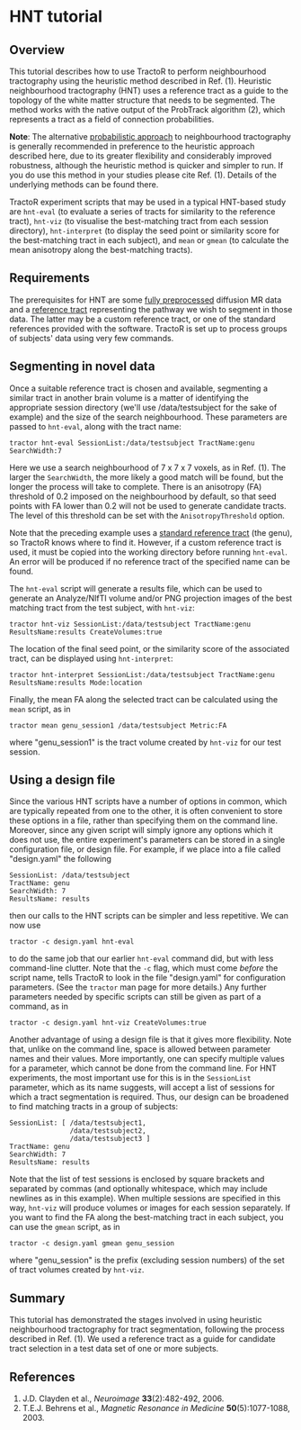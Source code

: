 # HNT tutorial

## Overview

This tutorial describes how to use TractoR to perform neighbourhood tractography using the heuristic method described in Ref. (1). Heuristic neighbourhood tractography (HNT) uses a reference tract as a guide to the topology of the white matter structure that needs to be segmented. The method works with the native output of the ProbTrack algorithm (2), which represents a tract as a field of connection probabilities.

**Note**: The alternative [probabilistic approach](PNT-tutorial.html) to neighbourhood tractography is generally recommended in preference to the heuristic approach described here, due to its greater flexibility and considerably improved robustness, although the heuristic method is quicker and simpler to run. If you do use this method in your studies please cite Ref. (1). Details of the underlying methods can be found there.

TractoR experiment scripts that may be used in a typical HNT-based study are `hnt-eval` (to evaluate a series of tracts for similarity to the reference tract), `hnt-viz` (to visualise the best-matching tract from each session directory), `hnt-interpret` (to display the seed point or similarity score for the best-matching tract in each subject), and `mean` or `gmean` (to calculate the mean anisotropy along the best-matching tracts).

## Requirements

The prerequisites for HNT are some [fully preprocessed](diffusion-preprocessing.html) diffusion MR data and a [reference tract](reference-tracts.html) representing the pathway we wish to segment in those data. The latter may be a custom reference tract, or one of the standard references provided with the software. TractoR is set up to process groups of subjects' data using very few commands.

## Segmenting in novel data

Once a suitable reference tract is chosen and available, segmenting a similar tract in another brain volume is a matter of identifying the appropriate session directory (we'll use /data/testsubject for the sake of example) and the size of the search neighbourhood. These parameters are passed to `hnt-eval`, along with the tract name:

    tractor hnt-eval SessionList:/data/testsubject TractName:genu SearchWidth:7

Here we use a search neighbourhood of 7 x 7 x 7 voxels, as in Ref. (1). The larger the `SearchWidth`, the more likely a good match will be found, but the longer the process will take to complete. There is an anisotropy (FA) threshold of 0.2 imposed on the neighbourhood by default, so that seed points with FA lower than 0.2 will not be used to generate candidate tracts. The level of this threshold can be set with the `AnisotropyThreshold` option.

Note that the preceding example uses a [standard reference tract](reference-tracts.html) (the genu), so TractoR knows where to find it. However, if a custom reference tract is used, it must be copied into the working directory before running `hnt-eval`. An error will be produced if no reference tract of the specified name can be found.

The `hnt-eval` script will generate a results file, which can be used to generate an Analyze/NIfTI volume and/or PNG projection images of the best matching tract from the test subject, with `hnt-viz`:

    tractor hnt-viz SessionList:/data/testsubject TractName:genu ResultsName:results CreateVolumes:true

The location of the final seed point, or the similarity score of the associated tract, can be displayed using `hnt-interpret`:

    tractor hnt-interpret SessionList:/data/testsubject TractName:genu ResultsName:results Mode:location

Finally, the mean FA along the selected tract can be calculated using the `mean` script, as in

    tractor mean genu_session1 /data/testsubject Metric:FA

where "genu_session1" is the tract volume created by `hnt-viz` for our test session.

## Using a design file

Since the various HNT scripts have a number of options in common, which are typically repeated from one to the other, it is often convenient to store these options in a file, rather than specifying them on the command line. Moreover, since any given script will simply ignore any options which it does not use, the entire experiment's parameters can be stored in a single configuration file, or design file. For example, if we place into a file called "design.yaml" the following

    SessionList: /data/testsubject
    TractName: genu
    SearchWidth: 7
    ResultsName: results

then our calls to the HNT scripts can be simpler and less repetitive. We can now use

    tractor -c design.yaml hnt-eval

to do the same job that our earlier `hnt-eval` command did, but with less command-line clutter. Note that the `-c` flag, which must come *before* the script name, tells TractoR to look in the file "design.yaml" for configuration parameters. (See the `tractor` man page for more details.) Any further parameters needed by specific scripts can still be given as part of a command, as in

    tractor -c design.yaml hnt-viz CreateVolumes:true

Another advantage of using a design file is that it gives more flexibility. Note that, unlike on the command line, space is allowed between parameter names and their values. More importantly, one can specify multiple values for a parameter, which cannot be done from the command line. For HNT experiments, the most important use for this is in the `SessionList` parameter, which as its name suggests, will accept a list of sessions for which a tract segmentation is required. Thus, our design can be broadened to find matching tracts in a group of subjects:

    SessionList: [ /data/testsubject1,
                   /data/testsubject2,
                   /data/testsubject3 ]
    TractName: genu
    SearchWidth: 7
    ResultsName: results

Note that the list of test sessions is enclosed by square brackets and separated by commas (and optionally whitespace, which may include newlines as in this example). When multiple sessions are specified in this way, `hnt-viz` will produce volumes or images for each session separately. If you want to find the FA along the best-matching tract in each subject, you can use the `gmean` script, as in

    tractor -c design.yaml gmean genu_session

where "genu_session" is the prefix (excluding session numbers) of the set of tract volumes created by `hnt-viz`.

## Summary

This tutorial has demonstrated the stages involved in using heuristic neighbourhood tractography for tract segmentation, following the process described in Ref. (1). We used a reference tract as a guide for candidate tract selection in a test data set of one or more subjects.

## References

1. J.D. Clayden et al., *Neuroimage* **33**(2):482-492, 2006.
2. T.E.J. Behrens et al., *Magnetic Resonance in Medicine* **50**(5):1077-1088, 2003.